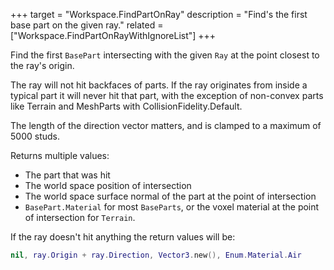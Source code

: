 +++
target = "Workspace.FindPartOnRay"
description = "Find's the first base part on the given ray."
related = ["Workspace.FindPartOnRayWithIgnoreList"]
+++

Find the first `BasePart` intersecting with the given `Ray` at the point closest to the ray's origin.

The ray will not hit backfaces of parts. If the ray originates from inside a typical part it will never hit that part, with the exception of non-convex parts like Terrain and MeshParts with CollisionFidelity.Default.

The length of the direction vector matters, and is clamped to a maximum of 5000 studs.

Returns multiple values:

- The part that was hit
- The world space position of intersection
- The world space surface normal of the part at the point of intersection
- `BasePart.Material` for most `BaseParts`, or the voxel material at the point of intersection for `Terrain`.

If the ray doesn't hit anything the return values will be:

```lua
nil, ray.Origin + ray.Direction, Vector3.new(), Enum.Material.Air
```